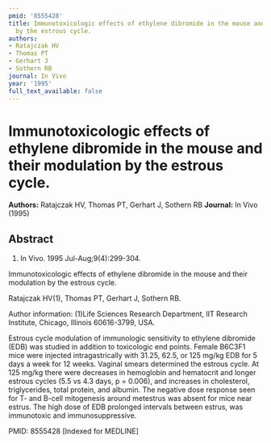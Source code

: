 ```yaml
---
pmid: '8555428'
title: Immunotoxicologic effects of ethylene dibromide in the mouse and their modulation
  by the estrous cycle.
authors:
- Ratajczak HV
- Thomas PT
- Gerhart J
- Sothern RB
journal: In Vivo
year: '1995'
full_text_available: false
---
```


# Immunotoxicologic effects of ethylene dibromide in the mouse and their modulation by the estrous cycle.
**Authors:** Ratajczak HV, Thomas PT, Gerhart J, Sothern RB
**Journal:** In Vivo (1995)

## Abstract

1. In Vivo. 1995 Jul-Aug;9(4):299-304.

Immunotoxicologic effects of ethylene dibromide in the mouse and their 
modulation by the estrous cycle.

Ratajczak HV(1), Thomas PT, Gerhart J, Sothern RB.

Author information:
(1)Life Sciences Research Department, IIT Research Institute, Chicago, Illinois 
60616-3799, USA.

Estrous cycle modulation of immunologic sensitivity to ethylene dibromide (EDB) 
was studied in addition to toxicologic end points. Female B6C3F1 mice were 
injected intragastrically with 31.25, 62.5, or 125 mg/kg EDB for 5 days a week 
for 12 weeks. Vaginal smears determined the estrous cycle. At 125 mg/kg there 
were decreases in hemoglobin and hematocrit and longer estrous cycles (5.5 vs 
4.3 days, p = 0.006), and increases in cholesterol, triglycerides, total 
protein, and albumin. The negative dose response seen for T- and B-cell 
mitogenesis around metestrus was absent for mice near estrus. The high dose of 
EDB prolonged intervals between estrus, was immunotoxic and immunosuppressive.

PMID: 8555428 [Indexed for MEDLINE]
